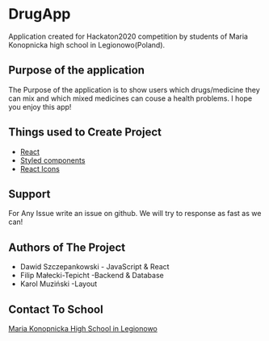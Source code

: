 # DrugApp
Application created for Hackaton2020 competition by students of Maria Konopnicka high school in Legionowo(Poland).
## Purpose of the application
The Purpose of the application is to show users which drugs/medicine they can mix and which mixed medicines can couse a health problems. I hope you enjoy this app!
## Things used to Create Project
* [React](https://reactjs.org/)
* [Styled components](https://styled-components.com/)
* [React Icons](https://react-icons.github.io/react-icons/icons?name=ai)
## Support
For Any Issue write an issue on github. We will try to response as fast as we can!
## Authors of The Project
* Dawid Szczepankowski - JavaScript & React
* Filip Małecki-Tepicht -Backend & Database
* Karol Muziński -Layout
## Contact To School
[Maria Konopnicka High School in Legionowo](http://www.lokonopnicka.pl/)
